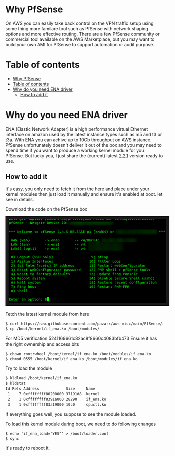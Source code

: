 Why PfSense
===========
On AWS you can easily take back control on the VPN traffic setup using some thing more familare tool such as PfSense with network shaping options and more effective routing. There are a few PfSense community or commercial tool available on the AWS Marketplace, but you may want to build your own AMI for PfSense to support automation or audit purpose.


Table of contents
=================

<!--ts-->
   * [Why PfSense](#why-pfsense)
   * [Table of contents](#table-of-contents)
   * [Why do you need ENA driver](#why-do-you-need-ena-driver)
      * [How to add it](#how-to-add-it)
<!--te-->


Why do you need ENA driver
==========================
ENA (Elastic Network Adapter) is a high performance virtual Ethernet interface on amazon used by the latest instance types such as m5 and t3 or t3a. With ENA you can achive up to 10Gb throughput on AWS instance. PfSense unfortunately doesn't deliver it out of the box and you may need to spend time if you want to produce a working kernel module for you PfSense. But lucky you, I just share the (current) latest [2.2.1](https://github.com/amzn/amzn-drivers/releases/tag/ena_linux_2.2.11)  version ready to use.

How to add it
-------------
It's easy, you only need to fetch it from the here and place under your kernel modules then just load it manually and ensure it's enabled at boot. let see in details.

Download the code on the PfSense box

<img src="https://github.com/pazarr/aws-misc/blob/main/img/pfsense-login.png" alt="SSH into your PfSense" border="10" />

Fetch the latest kernel module from here 

```bash
$ curl https://raw.githubusercontent.com/pazarr/aws-misc/main/PfSense/if_ena.ko --output /boot/kernel/if_ena.ko
$ cp /boot/kernel/if_ena.ko /boot/modules/
```
For MD5 verification 5241169661c82ac8f8660c4083bfb473
Ensure it has the right ownership and access bits

```
$ chown root:wheel /boot/kernel/if_ena.ko /boot/modules/if_ena.ko
$ chmod 0555 /boot/kernel/if_ena.ko /boot/modules/if_ena.ko
```

Try to load the module

```bash
$ kldload /boot/kernel/if_ena.ko
$ kldstat
Id Refs Address            Size     Name
 1    7 0xffffffff80200000 37191d8  kernel
 2    1 0xffffffff8391a000 28290    if_ena.ko
 3    1 0xffffffff83a19000 10c0     cpuctl.ko
 ```
 If everything goes well, you suppose to see the module loaded.
 
 To load this kernel module during boot, we need to do following changes
 ```
 $ echo 'if_ena_load="YES"' > /boot/loader.conf
 $ sync
 ```
It's ready to reboot it.
